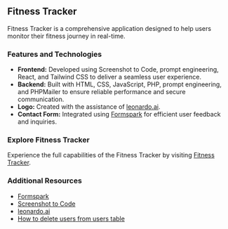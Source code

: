 ## Fitness Tracker

Fitness Tracker is a comprehensive application designed to help users monitor their fitness journey in real-time.

### Features and Technologies

- **Frontend:** Developed using Screenshot to Code, prompt engineering, React, and Tailwind CSS to deliver a seamless user experience.
- **Backend:** Built with HTML, CSS, JavaScript, PHP, prompt engineering, and PHPMailer to ensure reliable performance and secure communication.
- **Logo:** Created with the assistance of [leonardo.ai](https://leonardo.ai).
- **Contact Form:** Integrated using [Formspark](https://formspark.io) for efficient user feedback and inquiries.

### Explore Fitness Tracker

Experience the full capabilities of the Fitness Tracker by visiting [Fitness Tracker](https://fitnesstracker.site/).

### Additional Resources

- [Formspark](https://formspark.io/)
- [Screenshot to Code](https://screenshottocode.com/)
- [leonardo.ai](https://leonardo.ai/)
- [How to delete users from users table](https://app.guidde.com/share/playbooks/pCJ4MdxcCZ9PAyb6NYhfcA?origin=R1O4e6VvMcVWkQK16ZqwMelHWQN2)
